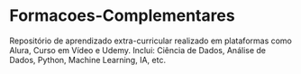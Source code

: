 # Formacoes-Complementares
 Repositório de aprendizado extra-curricular realizado em plataformas como Alura, Curso em Vídeo e Udemy. 
 Inclui: Ciência de Dados, Análise de Dados, Python, Machine Learning, IA, etc.

